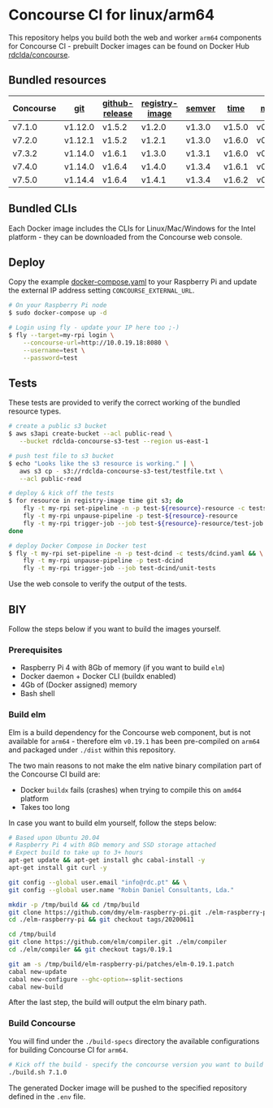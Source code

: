 # Concourse CI for linux/arm64

This repository helps you build both the web and worker `arm64` components for Concourse CI - prebuilt Docker images can be found on Docker Hub [rdclda/concourse](https://hub.docker.com/repository/docker/rdclda/concourse).

## Bundled resources

| Concourse | [git](https://github.com/concourse/git-resource) | [github-release](https://github.com/concourse/github-release-resource) | [registry-image](https://github.com/concourse/registry-image-resource) | [semver](https://github.com/concourse/semver-resource) | [time](https://github.com/concourse/time-resource) | [mock](https://github.com/concourse/mock-resource) | [s3](https://github.com/concourse/s3-resource) | [slack-alert](https://github.com/arbourd/concourse-slack-alert-resource) |
|--- |--- |--- |--- |--- |--- |--- |--- |--- |
| v7.1.0 | v1.12.0 | v1.5.2 | v1.2.0 | v1.3.0 | v1.5.0 | v0.11.1 | v1.1.1 | v0.15.0 |
| v7.2.0 | v1.12.1 | v1.5.2 | v1.2.1 | v1.3.0 | v1.6.0 | v0.11.1 | v1.1.1 | v0.15.0 |
| v7.3.2 | v1.14.0 | v1.6.1 | v1.3.0 | v1.3.1 | v1.6.0 | v0.11.2 | v1.1.1 | v0.15.0 |
| v7.4.0 | v1.14.0 | v1.6.4 | v1.4.0 | v1.3.4 | v1.6.1 | v0.12.2 | v1.1.2 | v0.15.0 |
| v7.5.0 | v1.14.4 | v1.6.4 | v1.4.1 | v1.3.4 | v1.6.2 | v0.12.3 | v1.1.3 | v0.15.0 |

## Bundled CLIs

Each Docker image includes the CLIs for Linux/Mac/Windows for the Intel platform - they can be downloaded from the Concourse web console.
## Deploy

Copy the example [docker-compose.yaml](./docker-compose.yaml) to your Raspberry Pi and update the external IP address setting `CONCOURSE_EXTERNAL_URL`.

~~~bash
# On your Raspberry Pi node
$ sudo docker-compose up -d

# Login using fly - update your IP here too ;-)
$ fly --target=my-rpi login \
    --concourse-url=http://10.0.19.18:8080 \
    --username=test \
    --password=test                                                        
~~~

## Tests

These tests are provided to verify the correct working of the bundled resource types. 

~~~bash
# create a public s3 bucket
$ aws s3api create-bucket --acl public-read \
   --bucket rdclda-concourse-s3-test --region us-east-1

# push test file to s3 bucket
$ echo "Looks like the s3 resource is working." | \
   aws s3 cp - s3://rdclda-concourse-s3-test/testfile.txt \
   --acl public-read

# deploy & kick off the tests
$ for resource in registry-image time git s3; do
    fly -t my-rpi set-pipeline -n -p test-${resource}-resource -c tests/$resource-resource.yaml
    fly -t my-rpi unpause-pipeline -p test-${resource}-resource
    fly -t my-rpi trigger-job --job test-${resource}-resource/test-job
done

# deploy Docker Compose in Docker test
$ fly -t my-rpi set-pipeline -n -p test-dcind -c tests/dcind.yaml && \
    fly -t my-rpi unpause-pipeline -p test-dcind
    fly -t my-rpi trigger-job --job test-dcind/unit-tests  
~~~

Use the web console to verify the output of the tests.

## BIY

Follow the steps below if you want to build the images yourself.
### Prerequisites

* Raspberry Pi 4 with 8Gb of memory (if you want to build `elm`)
* Docker daemon + Docker CLI (buildx enabled)
* 4Gb of (Docker assigned) memory
* Bash shell

### Build elm

Elm is a build dependency for the Concourse web component, but is not available for `arm64` - therefore elm `v0.19.1` has been pre-compiled on `arm64` and packaged under `./dist` within this repository.

The two main reasons to not make the elm native binary compilation part of the Concourse CI build are:

* Docker `buildx` fails (crashes) when trying to compile this on `amd64` platform
* Takes too long

In case you want to build elm yourself, follow the steps below:

~~~bash
# Based upon Ubuntu 20.04
# Raspberry Pi 4 with 8Gb memory and SSD storage attached
# Expect build to take up to 3+ hours
apt-get update && apt-get install ghc cabal-install -y
apt-get install git curl -y

git config --global user.email "info@rdc.pt" && \
git config --global user.name "Robin Daniel Consultants, Lda."

mkdir -p /tmp/build && cd /tmp/build
git clone https://github.com/dmy/elm-raspberry-pi.git ./elm-raspberry-pi
cd ./elm-raspberry-pi && git checkout tags/20200611

cd /tmp/build
git clone https://github.com/elm/compiler.git ./elm/compiler
cd ./elm/compiler && git checkout tags/0.19.1

git am -s /tmp/build/elm-raspberry-pi/patches/elm-0.19.1.patch
cabal new-update
cabal new-configure --ghc-option=-split-sections
cabal new-build
~~~

After the last step, the build will output the elm binary path.

### Build Concourse

You will find under the `./build-specs` directory the available configurations for building Concourse CI for `arm64`.

~~~bash
# Kick off the build - specify the concourse version you want to build
./build.sh 7.1.0
~~~

The generated Docker image will be pushed to the specified repository defined in the `.env` file.
